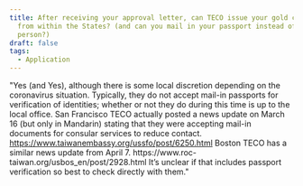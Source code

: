 ```yaml
---
title: After receiving your approval letter, can TECO issue your gold card ARC
  from within the States? (and can you mail in your passport instead of going in
  person?)
draft: false
tags:
  - Application
---
```

"Yes (and Yes), although there is some local discretion depending on the coronavirus situation. Typically, they do not accept mail-in passports for verification of identities; whether or not they do during this time is up to the local office.
San Francisco TECO actually posted a news update on March 16 (but only in Mandarin) stating that they were accepting mail-in documents for consular services to reduce contact. https://www.taiwanembassy.org/ussfo/post/6250.html
Boston TECO has a similar news update from April 7. https://www.roc- taiwan.org/usbos_en/post/2928.html
It’s unclear if that includes passport verification so best to check directly with them."